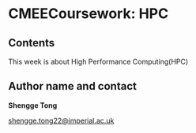 # CMEECoursework: HPC

## Contents

This week is about High Performance Computing(HPC)

## Author name and contact

**Shengge Tong**

shengge.tong22@imperial.ac.uk

